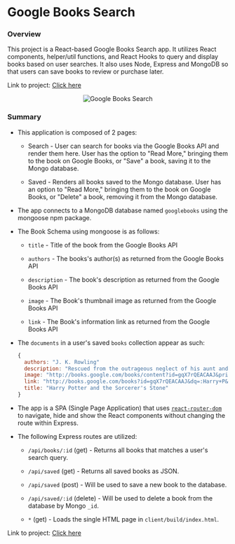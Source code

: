 # Google Books Search

### Overview

This project is a React-based Google Books Search app. It utilizes React components, helper/util functions, and React Hooks to query and display books based on user searches. It also uses Node, Express and MongoDB so that users can save books to review or purchase later.

Link to project: <a href="https://stark-falls-12658.herokuapp.com/" target="_blank">Click here</a>

<div align="center">
  <img src="./screenshots/books-demo.gif" alt="Google Books Search">
</div>

### Summary

* This application is composed of 2 pages:

  * Search - User can search for books via the Google Books API and render them here. User has the option to "Read More," bringing them to the book on Google Books, or "Save" a book, saving it to the Mongo database.

  * Saved - Renders all books saved to the Mongo database. User has an option to "Read More," bringing them to the book on Google Books, or "Delete" a book, removing it from the Mongo database.


* The app connects to a MongoDB database named `googlebooks` using the mongoose npm package.

* The Book Schema using mongoose is as follows:

  * `title` - Title of the book from the Google Books API

  * `authors` - The books's author(s) as returned from the Google Books API

  * `description` - The book's description as returned from the Google Books API

  * `image` - The Book's thumbnail image as returned from the Google Books API

  * `link` - The Book's information link as returned from the Google Books API

* The `documents` in a user's saved `books` collection appear as such:

    ```js
    {
      authors: "J. K. Rowling"
      description: "Rescued from the outrageous neglect of his aunt and uncle, a young boy with a great destiny proves his worth while attending Hogwarts School for Witchcraft and Wizardry."
      image: "http://books.google.com/books/content?id=gqX7rQEACAAJ&printsec=frontcover&img=1&zoom=1&source=gbs_api"
      link: "http://books.google.com/books?id=gqX7rQEACAAJ&dq=:Harry+P&hl=&source=gbs_api"
      title: "Harry Potter and the Sorcerer's Stone"
    }
    ```

* The app is a SPA (Single Page Application) that uses [`react-router-dom`](https://github.com/reactjs/react-router) to navigate, hide and show the React components without changing the route within Express.



* The following Express routes are utilized:

  * `/api/books/:id` (get) - Returns all books that matches a user's search query.

  * `/api/saved` (get) - Returns all saved books as JSON.

  * `/api/saved` (post) - Will be used to save a new book to the database.

  * `/api/saved/:id` (delete) - Will be used to delete a book from the database by Mongo `_id`.

  * `*` (get) - Loads the single HTML page in `client/build/index.html`. 

Link to project: <a href="https://stark-falls-12658.herokuapp.com/" target="_blank">Click here</a>


